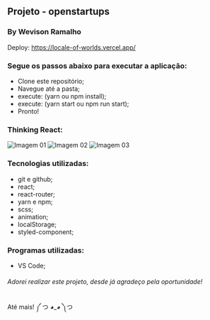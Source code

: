 ## Projeto - openstartups
### By Wevison Ramalho

Deploy:
https://locale-of-worlds.vercel.app/

### Segue os passos abaixo para executar a aplicação:
* Clone este repositório;
* Navegue até a pasta;
* execute: (yarn ou npm install);
* execute: (yarn start ou npm run start);
* Pronto!

### Thinking React:
![Imagem 01](https://i.ibb.co/CVJC9F0/20190929-190542.jpg)
![Imagem 02](https://i.ibb.co/BBxS1HB/20190929-190726.jpg)
![Imagem 03](https://i.ibb.co/TrP9tZb/20190929-190758.jpg)

### Tecnologias utilizadas:
* git e github;
* react;
* react-router;
* yarn e npm;
* scss;
* animation;
* localStorage;
* styled-component;

### Programas utilizadas:
* VS Code;

###### Adorei realizar este projeto, desde já agradeço pela oportunidade!

Até mais! ༼ つ ◕_◕ ༽つ

